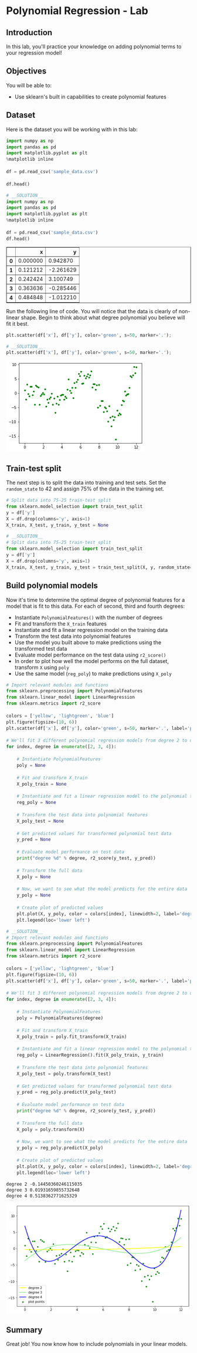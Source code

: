 
# Polynomial Regression - Lab

## Introduction

In this lab, you'll practice your knowledge on adding polynomial terms to your regression model! 

## Objectives

You will be able to:

- Use sklearn's built in capabilities to create polynomial features 

## Dataset

Here is the dataset you will be working with in this lab: 


```python
import numpy as np
import pandas as pd
import matplotlib.pyplot as plt
%matplotlib inline

df = pd.read_csv('sample_data.csv')

df.head()
```


```python
# __SOLUTION__ 
import numpy as np
import pandas as pd
import matplotlib.pyplot as plt
%matplotlib inline

df = pd.read_csv('sample_data.csv')
df.head()
```




<div>
<style scoped>
    .dataframe tbody tr th:only-of-type {
        vertical-align: middle;
    }

    .dataframe tbody tr th {
        vertical-align: top;
    }

    .dataframe thead th {
        text-align: right;
    }
</style>
<table border="1" class="dataframe">
  <thead>
    <tr style="text-align: right;">
      <th></th>
      <th>x</th>
      <th>y</th>
    </tr>
  </thead>
  <tbody>
    <tr>
      <th>0</th>
      <td>0.000000</td>
      <td>0.942870</td>
    </tr>
    <tr>
      <th>1</th>
      <td>0.121212</td>
      <td>-2.261629</td>
    </tr>
    <tr>
      <th>2</th>
      <td>0.242424</td>
      <td>3.100749</td>
    </tr>
    <tr>
      <th>3</th>
      <td>0.363636</td>
      <td>-0.285446</td>
    </tr>
    <tr>
      <th>4</th>
      <td>0.484848</td>
      <td>-1.012210</td>
    </tr>
  </tbody>
</table>
</div>



Run the following line of code. You will notice that the data is clearly of non-linear shape. Begin to think about what degree polynomial you believe will fit it best.


```python
plt.scatter(df['x'], df['y'], color='green', s=50, marker='.');
```


```python
# __SOLUTION__ 
plt.scatter(df['x'], df['y'], color='green', s=50, marker='.');
```


![png](index_files/index_11_0.png)


## Train-test split

The next step is to split the data into training and test sets. Set the `random_state` to 42 and assign 75% of the data in the training set. 


```python
# Split data into 75-25 train-test split 
from sklearn.model_selection import train_test_split
y = df['y']
X = df.drop(columns='y', axis=1)
X_train, X_test, y_train, y_test = None
```


```python
# __SOLUTION__ 
# Split data into 75-25 train-test split 
from sklearn.model_selection import train_test_split
y = df['y']
X = df.drop(columns='y', axis=1)
X_train, X_test, y_train, y_test = train_test_split(X, y, random_state=42, train_size=0.75)
```

## Build polynomial models

Now it's time to determine the optimal degree of polynomial features for a model that is fit to this data. For each of second, third and fourth degrees: 

- Instantiate `PolynomialFeatures()` with the number of degrees 
- Fit and transform the `X_train` features 
- Instantiate and fit a linear regression model on the training data 
- Transform the test data into polynomial features 
- Use the model you built above to make predictions using the transformed test data 
- Evaluate model performance on the test data using `r2_score()` 
- In order to plot how well the model performs on the full dataset, transform `X` using `poly` 
- Use the same model (`reg_poly`) to make predictions using `X_poly` 



```python
# Import relevant modules and functions
from sklearn.preprocessing import PolynomialFeatures
from sklearn.linear_model import LinearRegression
from sklearn.metrics import r2_score

colors = ['yellow', 'lightgreen', 'blue']
plt.figure(figsize=(10, 6))
plt.scatter(df['x'], df['y'], color='green', s=50, marker='.', label='plot points')

# We'll fit 3 different polynomial regression models from degree 2 to degree 4
for index, degree in enumerate([2, 3, 4]):
    
    # Instantiate PolynomialFeatures
    poly = None
    
    # Fit and transform X_train
    X_poly_train = None
    
    # Instantiate and fit a linear regression model to the polynomial transformed train features
    reg_poly = None
    
    # Transform the test data into polynomial features
    X_poly_test = None
    
    # Get predicted values for transformed polynomial test data  
    y_pred = None
    
    # Evaluate model performance on test data
    print("degree %d" % degree, r2_score(y_test, y_pred))
    
    # Transform the full data
    X_poly = None
    
    # Now, we want to see what the model predicts for the entire data 
    y_poly = None
    
    # Create plot of predicted values
    plt.plot(X, y_poly, color = colors[index], linewidth=2, label='degree %d' % degree)
    plt.legend(loc='lower left')
```


```python
# __SOLUTION__ 
# Import relevant modules and functions
from sklearn.preprocessing import PolynomialFeatures
from sklearn.linear_model import LinearRegression
from sklearn.metrics import r2_score

colors = ['yellow', 'lightgreen', 'blue']
plt.figure(figsize=(10, 6))
plt.scatter(df['x'], df['y'], color='green', s=50, marker='.', label='plot points')

# We'll fit 3 different polynomial regression models from degree 2 to degree 4
for index, degree in enumerate([2, 3, 4]):
    
    # Instantiate PolynomialFeatures
    poly = PolynomialFeatures(degree)
    
    # Fit and transform X_train
    X_poly_train = poly.fit_transform(X_train)
    
    # Instantiate and fit a linear regression model to the polynomial transformed train features
    reg_poly = LinearRegression().fit(X_poly_train, y_train)
    
    # Transform the test data into polynomial features
    X_poly_test = poly.transform(X_test)
    
    # Get predicted values for transformed polynomial test data  
    y_pred = reg_poly.predict(X_poly_test)
    
    # Evaluate model performance on test data
    print("degree %d" % degree, r2_score(y_test, y_pred))
    
    # Transform the full data
    X_poly = poly.transform(X)
    
    # Now, we want to see what the model predicts for the entire data  
    y_poly = reg_poly.predict(X_poly)
    
    # Create plot of predicted values
    plt.plot(X, y_poly, color = colors[index], linewidth=2, label='degree %d' % degree)
    plt.legend(loc='lower left')
```

    degree 2 -0.14450360246115035
    degree 3 0.01931659855732648
    degree 4 0.5138362771625329



![png](index_files/index_18_1.png)


## Summary

Great job! You now know how to include polynomials in your linear models. 
